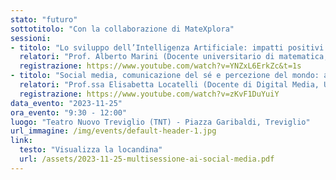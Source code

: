 ```yaml
---
stato: "futuro"
sottotitolo: "Con la collaborazione di MateXplora"
sessioni:
- titolo: "Lo sviluppo dell’Intelligenza Artificiale: impatti positivi e negativi"
  relatori: "Prof. Alberto Marini (Docente universitario di matematica, già membro del Consiglio Nazionale delle Ricerche)"
  registrazione: https://www.youtube.com/watch?v=YNZxL6ErkZc&t=1s
- titolo: "Social media, comunicazione del sé e percezione del mondo: a che punto siamo?"
  relatori: "Prof.ssa Elisabetta Locatelli (Docente di Digital Media, Università Cattolica del Sacro Cuore di Milano)"
  registrazione: https://www.youtube.com/watch?v=zKvF1DuYuiY
data_evento: "2023-11-25"
ora_evento: "9:30 - 12:00"
luogo: "Teatro Nuovo Treviglio (TNT) - Piazza Garibaldi, Treviglio"
url_immagine: /img/events/default-header-1.jpg
link:
  testo: "Visualizza la locandina"
  url: /assets/2023-11-25-multisessione-ai-social-media.pdf
---
```

